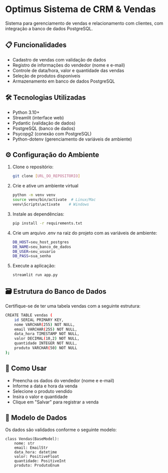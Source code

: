 # Optimus Sistema de CRM & Vendas

Sistema para gerenciamento de vendas e relacionamento com clientes, com integração a banco de dados PostgreSQL.

## 📋 Funcionalidades

- Cadastro de vendas com validação de dados
- Registro de informações do vendedor (nome e e-mail)
- Controle de data/hora, valor e quantidade das vendas
- Seleção de produtos disponíveis
- Armazenamento em banco de dados PostgreSQL

## 🛠️ Tecnologias Utilizadas

- Python 3.10+
- Streamlit (interface web)
- Pydantic (validação de dados)
- PostgreSQL (banco de dados)
- Psycopg2 (conexão com PostgreSQL)
- Python-dotenv (gerenciamento de variáveis de ambiente)

## ⚙️ Configuração do Ambiente

1. Clone o repositório:
   ```bash
   git clone [URL_DO_REPOSITORIO]

2. Crie e ative um ambiente virtual
    ```bash
    python -m venv venv
    source venv/bin/activate  # Linux/Mac
    venv\Scripts\activate    # Windows

3. Instale as dependências:
    ```bash
    pip install -r requirements.txt

4. Crie um arquivo .env na raiz do projeto com as variáveis de ambiente:
    ```bash
    DB_HOST=seu_host_postgres
    DB_NAME=seu_banco_de_dados
    DB_USER=seu_usuario
    DB_PASS=sua_senha


5. Execute a aplicação:
    ```bash
    streamlit run app.py


## 🗃️ Estrutura do Banco de Dados
Certifique-se de ter uma tabela vendas com a seguinte estrutura:

```bash
CREATE TABLE vendas (
    id SERIAL PRIMARY KEY,
    nome VARCHAR(255) NOT NULL,
    email VARCHAR(255) NOT NULL,
    data_hora TIMESTAMP NOT NULL,
    valor DECIMAL(10,2) NOT NULL,
    quantidade INTEGER NOT NULL,
    produto VARCHAR(50) NOT NULL
);

```

## 🚀 Como Usar
- Preencha os dados do vendedor (nome e e-mail)
- Informe a data e hora da venda
- Selecione o produto vendido
- Insira o valor e quantidade
- Clique em "Salvar" para registrar a venda

## 📝 Modelo de Dados
Os dados são validados conforme o seguinte modelo:

```
class Vendas(BaseModel):
    nome: str
    email: EmailStr
    data_hora: datetime
    valor: PositiveFloat
    quantidade: PositiveInt
    produto: ProdutoEnum
```